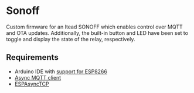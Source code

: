 # Sonoff

Custom firmware for an Itead SONOFF which enables control over MQTT and OTA updates.
Additionally, the built-in button and LED have been set to toggle and display the state of the relay, respectively.

## Requirements
* Arduino IDE with [support for ESP8266](https://github.com/esp8266/Arduino)
* [Async MQTT client](https://github.com/marvinroger/async-mqtt-client)
* [ESPAsyncTCP](https://github.com/me-no-dev/ESPAsyncTCP)
